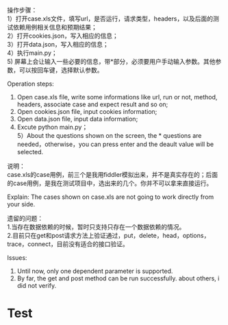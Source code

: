 ﻿操作步骤：  
1）打开case.xls文件，填写url，是否运行，请求类型，headers，以及后面的测试依赖用例相关信息和预期结果；  
2）打开cookies.json，写入相应的信息；  
3）打开data.json，写入相应的信息；  
4）执行main.py；  
5) 屏幕上会让输入一些必要的信息，带*部分，必须要用户手动输入参数。其他参数，可以按回车键，选择默认参数。

Operation steps:
1) Open case.xls file, write some informations like url, run or not, method, headers, associate case and expect result and so on;
2) Open cookies.json file, input cookies information;
3) Open data.json file, input data information;
4) Excute python main.py；  
5）About the questions shown on the screen, the * questions are needed，otherwise，you can press enter and the deault value will be selected.


说明：  
case.xls的case用例，前三个是我用fiddler模拟出来，并不是真实存在的；后面的case用例，是我在测试项目中，选出来的几个。你并不可以拿来直接运行。

Explain:
The cases shown on case.xls are not going to work directly from your side.


遗留的问题：  
1.当存在数据依赖的时候，暂时只支持只存在一个数据依赖的情况。    
2.目前只在get和post请求方法上验证通过，put，delete，head，options，trace，connect，目前没有适合的接口验证。  


Issues:
1. Until now, only one dependent parameter is supported.
2. By far, the get and post method can be run successfully. about others, i did not verify.













# Test
